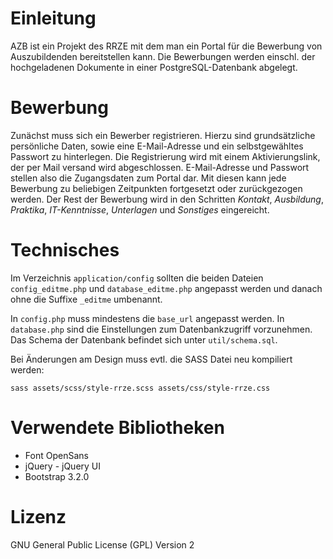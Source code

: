 Einleitung
==========
AZB ist ein Projekt des RRZE mit dem man ein Portal für die Bewerbung von Auszubildenden bereitstellen kann. Die Bewerbungen werden einschl. der hochgeladenen Dokumente in einer PostgreSQL-Datenbank abgelegt. 

Bewerbung
=========

Zunächst muss sich ein Bewerber registrieren. Hierzu sind grundsätzliche persönliche Daten, sowie eine E-Mail-Adresse und ein selbstgewähltes Passwort zu hinterlegen. Die Registrierung wird mit einem Aktivierungslink, der per Mail versand wird abgeschlossen. E-Mail-Adresse und Passwort stellen also die Zugangsdaten zum Portal dar. Mit diesen kann jede Bewerbung zu beliebigen Zeitpunkten fortgesetzt oder zurückgezogen werden. Der Rest der Bewerbung wird in den Schritten *Kontakt*, *Ausbildung*, *Praktika*, *IT-Kenntnisse*, *Unterlagen* und *Sonstiges* eingereicht.

Technisches
===========

Im Verzeichnis `application/config` sollten die beiden Dateien `config_editme.php` und `database_editme.php` angepasst werden und danach ohne die Suffixe `_editme` umbenannt.

In `config.php` muss mindestens die `base_url` angepasst werden. In `database.php` sind die Einstellungen zum Datenbankzugriff vorzunehmen. Das Schema der Datenbank befindet sich unter `util/schema.sql`.

Bei Änderungen am Design muss evtl. die SASS Datei neu kompiliert werden:

```sass assets/scss/style-rrze.scss assets/css/style-rrze.css```

Verwendete Bibliotheken
=======================

* Font OpenSans
* jQuery - jQuery UI
* Bootstrap 3.2.0

Lizenz
=====

GNU General Public License (GPL) Version 2 

